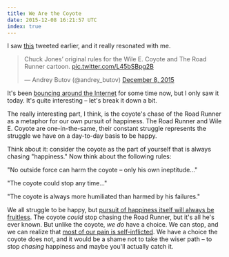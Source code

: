 ```yaml
---
title: We Are the Coyote
date: 2015-12-08 16:21:57 UTC
index: true
---
```


I saw [this](https://twitter.com/andrey_butov/status/674237455911006209) tweeted earlier, and it really resonated with me.

<!-- more -->

<blockquote class="twitter-tweet" lang="en"><p lang="en" dir="ltr">Chuck Jones’ original rules for the Wile E. Coyote and The Road Runner cartoon. <a href="https://t.co/L45bSBpg2B">pic.twitter.com/L45bSBpg2B</a></p>&mdash; Andrey Butov (@andrey_butov) <a href="https://twitter.com/andrey_butov/status/674237455911006209">December 8, 2015</a></blockquote>

It's been [bouncing around the Internet](http://mentalfloss.com/article/62035/chuck-jones-rules-writing-road-runner-cartoons) for some time now, but I only saw it today. It's quite interesting – let's break it down a bit.


The really interesting part, I think, is the coyote's chase of the Road Runner 
as a metaphor for our own pursuit of happiness. The Road Runner and Wile E. Coyote are one-in-the-same, their constant struggle represents the struggle we have on a day-to-day basis to be happy.

Think about it: consider the coyote as the part of yourself that is always chasing "happiness." Now think about the following rules:

"No outside force can harm the coyote – only his own ineptitude..."

"The coyote could stop any time..."

"The coyote is always more humiliated than harmed by his failures."

We all struggle to be happy, but [pursuit of happiness itself will always be fruitless](/blog/you-never-arrive/). The coyote _could_ stop chasing the Road Runner, but it's all he's ever known. But unlike the coyote, _we do_ have a choice. We can stop, and we can realize that [most of our pain is self-inflicted](http://www.huffingtonpost.com/susan-bernstein/dont-shoot-the-second-arr_b_5102701.html). We have a choice the coyote does not, and it would be a shame not to take the wiser path – to stop _chasing_ happiness and maybe you'll actually catch it.

<script async src="//platform.twitter.com/widgets.js" charset="utf-8"></script>
